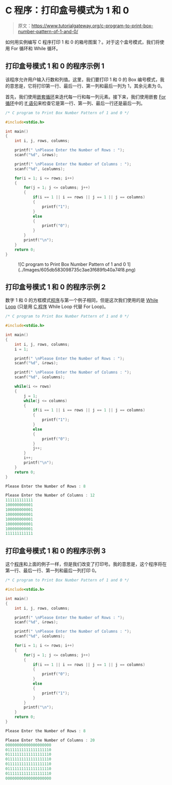 # C 程序：打印盒号模式为 1 和 0 

> 原文：<https://www.tutorialgateway.org/c-program-to-print-box-number-pattern-of-1-and-0/>

如何用实例编写 C 程序打印 1 和 0 的箱号图案？。对于这个盒号模式，我们将使用 For 循环和 While 循环。

## 打印盒号模式 1 和 0 的程序示例 1

该程序允许用户输入行数和列值。这里，我们要打印 1 和 0 的 Box 编号模式，我的意思是，它将打印第一行、最后一行、第一列和最后一列为 1，其余元素为 0。

首先，我们使用[嵌套循环](https://www.tutorialgateway.org/for-loop-in-c-programming/)来迭代每一行和每一列元素。接下来，我们使用嵌套 [For 循环](https://www.tutorialgateway.org/for-loop-in-c-programming/)中的 [If 语句](https://www.tutorialgateway.org/if-statement-in-c/)来检查它是第一行、第一列、最后一行还是最后一列。

```c
/* C program to Print Box Number Pattern of 1 and 0 */

#include<stdio.h>

int main()
{
    int i, j, rows, columns;

    printf(" \nPlease Enter the Number of Rows : ");
    scanf("%d", &rows);

    printf(" \nPlease Enter the Number of Columns : ");
    scanf("%d", &columns);

    for(i = 1; i <= rows; i++)
    {
    	for(j = 1; j <= columns; j++)
		{
			if(i == 1 || i == rows || j == 1 || j == columns)
			{
				printf("1");
			}
			else
			{
				printf("0");
			}       	
        }
        printf("\n");
    }
    return 0;
}
```

<figure class="wp-block-image">![C program to Print Box Number Pattern of 1 and 0 1](../Images/605db583098735c3ae3f689fb40a74f8.png)</figure>

## 打印盒号模式 1 和 0 的程序示例 2

数字 1 和 0 的方框模式[程序](https://www.tutorialgateway.org/c-programming-examples/)与第一个例子相同，但是这次我们使用的是 [While Loop](https://www.tutorialgateway.org/while-loop-in-c/) (只是用 [C 程序](https://www.tutorialgateway.org/c-programming/) While Loop 代替 For Loop)。

```c
/* C program to Print Box Number Pattern of 1 and 0 */

#include<stdio.h>

int main()
{
    int i, j, rows, columns;
    i = 1;

    printf(" \nPlease Enter the Number of Rows : ");
    scanf("%d", &rows);

    printf(" \nPlease Enter the Number of Columns : ");
    scanf("%d", &columns);

    while(i <= rows)
    {
    	j = 1;
    	while(j <= columns)
		{
			if(i == 1 || i == rows || j == 1 || j == columns)
			{
				printf("1");
			}
			else
			{
				printf("0");
			}  
			j++;     	
        }
        i++;
        printf("\n");
    }
    return 0;
}
```

```c
Please Enter the Number of Rows : 8

Please Enter the Number of Columns : 12
111111111111
100000000001
100000000001
100000000001
100000000001
100000000001
100000000001
111111111111
```

## 打印盒号模式 1 和 0 的程序示例 3

这个[程序](https://www.tutorialgateway.org/c-programming-examples/)和上面的例子一样，但是我们改变了打印号。我的意思是，这个程序将在第一行、最后一行、第一列和最后一列打印 0。

```c
/* C program to Print Box Number Pattern of 1 and 0 */

#include<stdio.h>

int main()
{
    int i, j, rows, columns;

    printf(" \nPlease Enter the Number of Rows : ");
    scanf("%d", &rows);

    printf(" \nPlease Enter the Number of Columns : ");
    scanf("%d", &columns);

    for(i = 1; i <= rows; i++)
    {
    	for(j = 1; j <= columns; j++)
		{
			if(i == 1 || i == rows || j == 1 || j == columns)
			{
				printf("0");
			}
			else
			{
				printf("1");
			}       	
        }
        printf("\n");
    }
    return 0;
}
```

```c
Please Enter the Number of Rows : 8

Please Enter the Number of Columns : 20
00000000000000000000
01111111111111111110
01111111111111111110
01111111111111111110
01111111111111111110
01111111111111111110
01111111111111111110
00000000000000000000
```